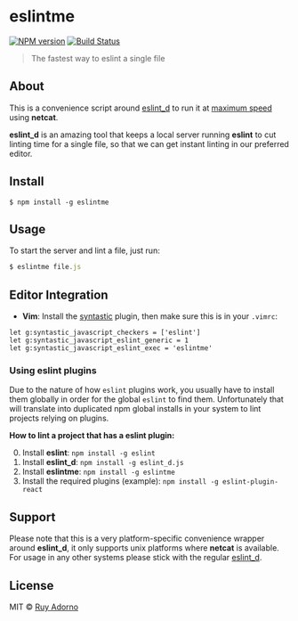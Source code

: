 # eslintme

[![NPM version](https://badge.fury.io/js/eslintme.svg)](https://npmjs.org/package/eslintme)
[![Build Status](https://travis-ci.org/ruyadorno/eslintme.svg?branch=master)](https://travis-ci.org/ruyadorno/eslintme)

> The fastest way to eslint a single file


## About

This is a convenience script around [eslint_d](https://github.com/mantoni/eslint_d.js) to run it at [maximum speed](https://github.com/mantoni/eslint_d.js#moar-speed) using **netcat**.

**eslint_d** is an amazing tool that keeps a local server running **eslint** to cut linting time for a single file, so that we can get instant linting in our preferred editor.


## Install

```
$ npm install -g eslintme
```


## Usage

To start the server and lint a file, just run:

```js
$ eslintme file.js
```


## Editor Integration

- __Vim__: Install the [syntastic](https://github.com/scrooloose/syntastic) plugin, then make sure this is in your `.vimrc`:

```vim
let g:syntastic_javascript_checkers = ['eslint']
let g:syntastic_javascript_eslint_generic = 1
let g:syntastic_javascript_eslint_exec = 'eslintme'
```


### Using eslint plugins

Due to the nature of how `eslint` plugins work, you usually have to install them globally in order for the global `eslint` to find them. Unfortunately that will translate into duplicated npm global installs in your system to lint projects relying on plugins.

**How to lint a project that has a eslint plugin:**

0. Install **eslint**: `npm install -g eslint`
0. Install **eslint_d**: `npm install -g eslint_d.js`
0. Install **eslintme**: `npm install -g eslintme`
0. Install the required plugins (example): `npm install -g eslint-plugin-react`


## Support

Please note that this is a very platform-specific convenience wrapper around **eslint_d**, it only supports unix platforms where **netcat** is available. For usage in any other systems please stick with the regular [eslint_d](https://github.com/mantoni/eslint_d.js).


## License

MIT © [Ruy Adorno](http://ruyadorno.com)

